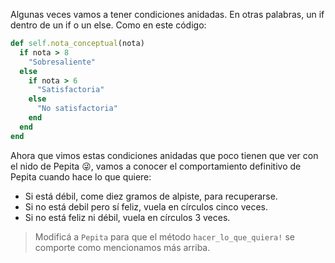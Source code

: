 Algunas veces vamos a tener condiciones anidadas. En otras palabras, un if dentro de un if o un else. Como en este código:

```ruby
def self.nota_conceptual(nota)
  if nota > 8
    "Sobresaliente"
  else
    if nota > 6
      "Satisfactoria"
    else
      "No satisfactoria"
    end
  end
end
```

Ahora que vimos estas condiciones anidadas que poco tienen que ver con el nido de Pepita :stuck_out_tongue_winking_eye:, vamos a conocer el comportamiento definitivo de Pepita cuando hace lo que quiere:

* Si está débil, come diez gramos de alpiste, para recuperarse.
* Si no está debil pero sí feliz, vuela en círculos cinco veces.
* Si no está feliz ni débil, vuela en círculos 3 veces.

> Modificá a `Pepita` para que el método `hacer_lo_que_quiera!` se comporte como mencionamos más arriba.
